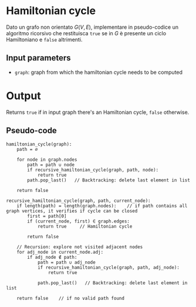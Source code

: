 # Hamiltonian cycle

Dato un grafo non orientato $G(V, E)$, implementare in pseudo-codice un algoritmo ricorsivo
che restituisca `true` se in $G$ è presente un ciclo Hamiltoniano e `false` altrimenti.

## Input parameters

- `graph`: graph from which the hamiltonian cycle needs to be computed

# Output

Returns `true` if in input graph there's an Hamiltonian cycle, `false` otherwise.

## Pseudo-code

```
hamiltonian_cycle(graph):
    path = ∅

    for node in graph.nodes
        path = path ∪ node
        if recursive_hamiltonian_cycle(graph, path, node):
            return true
        path.pop_last()   // Backtracking: delete last element in list

    return false

recursive_hamiltonian_cycle(graph, path, current_node):
    if length(path) = length(graph.nodes):    // if path contains all graph vertices, it verifies if cycle can be closed
        first = path[0]
        if (current_node, first) ∈ graph.edges:
            return true     // Hamiltonian cycle

        return false

    // Recursion: explore not visited adjacent nodes
    for adj_node in current_node.adj:
        if adj_node ∉ path:
            path = path ∪ adj_node
            if recursive_hamiltonian_cycle(graph, path, adj_node):
                return true

            path.pop_last()   // Backtracking: delete last element in list

    return false    // if no valid path found
```
